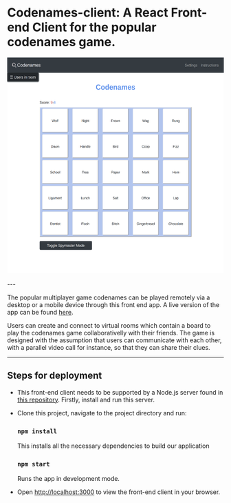 # Codenames-client: A React Front-end Client for the popular codenames game.

<p align="center">
    <img src="./screenshots/room_screenshot.png" alt="" width="510em" height="500em">
</p >
---

The popular multiplayer game codenames can be played remotely via a desktop or a mobile device through this front end app. A live version of the app can be found [here](http://codenames-live.herokuapp.com/).

Users can create and connect to virtual rooms which contain a board to play the codenames game collaborativelly with their friends. The game is designed with the assumption that users can communicate with each other, with a parallel video call for instance, so that they can share their clues.

---

## Steps for deployment

- This front-end client needs to be supported by a Node.js server found in [this repository](https://github.com/StamatisKourkoutas/codenames_server). Firstly, install and run this server.
- Clone this project, navigate to the project directory and run:

    ### `npm install`

    This installs all the necessary dependencies to build our application
    
    ### `npm start`

    Runs the app in development mode.<br />

- Open [http://localhost:3000](http://localhost:3000) to view the front-end client in your browser.
